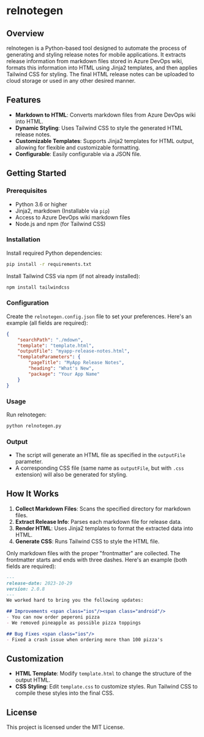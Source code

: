 # relnotegen

## Overview

relnotegen is a Python-based tool designed to automate the process of generating and styling release notes for mobile applications. It extracts release information from markdown files stored in Azure DevOps wiki, formats this information into HTML using Jinja2 templates, and then applies Tailwind CSS for styling. The final HTML release notes can be uploaded to cloud storage or used in any other desired manner.

## Features

- **Markdown to HTML**: Converts markdown files from Azure DevOps wiki into HTML.
- **Dynamic Styling**: Uses Tailwind CSS to style the generated HTML release notes.
- **Customizable Templates**: Supports Jinja2 templates for HTML output, allowing for flexible and customizable formatting.
- **Configurable**: Easily configurable via a JSON file.


## Getting Started

### Prerequisites

- Python 3.6 or higher
- Jinja2, markdown (Installable via `pip`)
- Access to Azure DevOps wiki markdown files
- Node.js and npm (for Tailwind CSS)

### Installation

Install required Python dependencies:

```bash
pip install -r requirements.txt
```

Install Tailwind CSS via npm (if not already installed):

```bash
npm install tailwindcss
```

### Configuration

Create the `relnotegen.config.json` file to set your preferences. Here's an example (all fields are required):

```json
{
    "searchPath": "./mdown",
    "template": "template.html",
    "outputFile": "myapp-release-notes.html",
    "templateParameters": {
        "pageTitle": "MyApp Release Notes",
        "heading": "What's New",
        "package": "Your App Name"
    }
}
```

### Usage

Run relnotegen:

```bash
python relnotegen.py
```

### Output

- The script will generate an HTML file as specified in the `outputFile` parameter.
- A corresponding CSS file (same name as `outputFile`, but with `.css` extension) will also be generated for styling.

## How It Works

1. **Collect Markdown Files**: Scans the specified directory for markdown files.
2. **Extract Release Info**: Parses each markdown file for release data.
3. **Render HTML**: Uses Jinja2 templates to format the extracted data into HTML.
4. **Generate CSS**: Runs Tailwind CSS to style the HTML file.

Only markdown files with the proper "frontmatter" are collected. The frontmatter starts and ends with three dashes. Here's an example (both fields are required):

```markdown
---
release-date: 2023-10-29
version: 2.0.8
---
We worked hard to bring you the following updates:

## Improvements <span class="ios"/><span class="android"/>
- You can now order peperoni pizza
- We removed pineapple as possible pizza toppings

## Bug Fixes <span class="ios"/>
- Fixed a crash issue when ordering more than 100 pizza's
```

## Customization

- **HTML Template**: Modify `template.html` to change the structure of the output HTML.
- **CSS Styling**: Edit `template.css` to customize styles. Run Tailwind CSS to compile these styles into the final CSS.

## License

This project is licensed under the MIT License.
